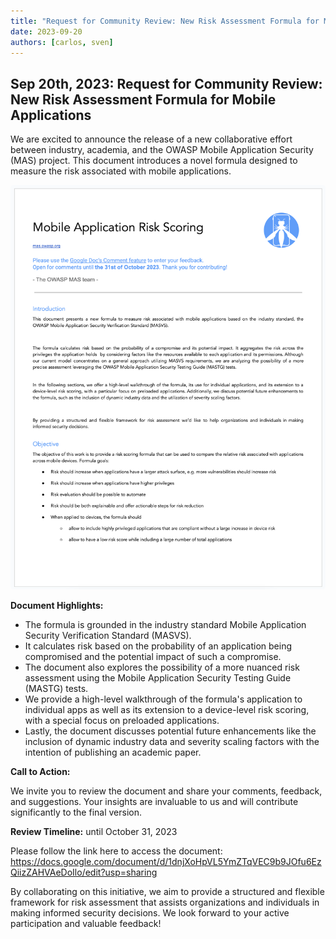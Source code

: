 ```yaml
---
title: "Request for Community Review: New Risk Assessment Formula for Mobile Applications"
date: 2023-09-20
authors: [carlos, sven]
---
```


## Sep 20th, 2023: Request for Community Review: New Risk Assessment Formula for Mobile Applications

We are excited to announce the release of a new collaborative effort between industry, academia, and the OWASP Mobile Application Security (MAS) project. This document introduces a novel formula designed to measure the risk associated with mobile applications.

<!-- more -->

<a href="https://docs.google.com/document/d/1dnjXoHpVL5YmZTqVEC9b9JOfu6EzQiizZAHVAeDoIlo/edit?usp=sharing"><img style="border-radius: 5px" src="/assets/news/mas_formula_paper.png"/></a>

**Document Highlights:**

- The formula is grounded in the industry standard Mobile Application Security Verification Standard (MASVS).
- It calculates risk based on the probability of an application being compromised and the potential impact of such a compromise.
- The document also explores the possibility of a more nuanced risk assessment using the Mobile Application Security Testing Guide (MASTG) tests.
- We provide a high-level walkthrough of the formula's application to individual apps as well as its extension to a device-level risk scoring, with a special focus on preloaded applications.
- Lastly, the document discusses potential future enhancements like the inclusion of dynamic industry data and severity scaling factors with the intention of publishing an academic paper.

**Call to Action:**

We invite you to review the document and share your comments, feedback, and suggestions. Your insights are invaluable to us and will contribute significantly to the final version.

**Review Timeline:** until October 31, 2023

Please follow the link here to access the document: <https://docs.google.com/document/d/1dnjXoHpVL5YmZTqVEC9b9JOfu6EzQiizZAHVAeDoIlo/edit?usp=sharing>

By collaborating on this initiative, we aim to provide a structured and flexible framework for risk assessment that assists organizations and individuals in making informed security decisions.
We look forward to your active participation and valuable feedback!
